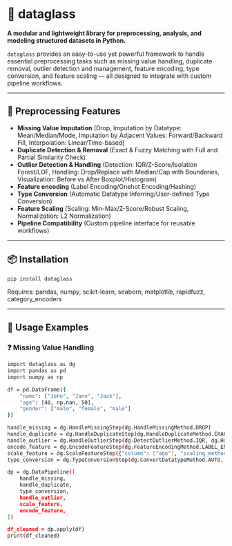# 🧠 dataglass

**A modular and lightweight library for preprocessing, analysis, and modeling structured datasets in Python.**

`dataglass` provides an easy-to-use yet powerful framework to handle essential preprocessing tasks such as missing value handling, duplicate removal, outlier detection and management, feature encoding, type conversion, and feature scaling — all designed to integrate with custom pipeline workflows.

---

## 🚀 Preprocessing Features

- **Missing Value Imputation** (Drop, Imputation by Datatype: Mean/Median/Mode, Imputation by Adjacent Values: Forward/Backward Fill, Interpolation: Linear/Time-based)
- **Duplicate Detection & Removal** (Exact & Fuzzy Matching with Full and Partial Similarity Check)
- **Outlier Detection & Handling** (Detection: IQR/Z-Score/Isolation Forest/LOF, Handling: Drop/Replace with Median/Cap with Boundaries, Visualization: Before vs After Boxplot/Histogram)
- **Feature encoding** (Label Encoding/Onehot Encoding/Hashing)
- **Type Conversion** (Automatic Datatype Inferring/User-defined Type Conversion)
- **Feature Scaling** (Scaling: Min-Max/Z-Score/Robust Scaling, Normalization: L2 Normalization)
- **Pipeline Compatibility** (Custom pipeline interface for reusable workflows)

---

## 📦 Installation

```bash
pip install dataglass
```
Requires: pandas, numpy, scikit-learn, seaborn, matplotlib, rapidfuzz, category_encoders

---

## 📘 Usage Examples

### ❓ Missing Value Handling
```bash
import dataglass as dg
import pandas as pd
import numpy as np

df = pd.DataFrame({
    "name": ["John", "Jane", "Jack"],
    "age": [40, np.nan, 50],
    "gender": ["male", "female", "male"]
})

handle_missing = dg.HandleMissingStep(dg.HandleMissingMethod.DROP)
handle_duplicate = dg.HandleDuplicateStep(dg.HandleDuplicateMethod.EXACT)
handle_outlier = dg.HandleOutlierStep(dg.DetectOutlierMethod.IQR, dg.HandleOutlierMethod.DROP)
encode_feature = dg.EncodeFeatureStep(dg.FeatureEncodingMethod.LABEL_ENCODING, ["gender"])
scale_feature = dg.ScaleFeatureStep({"column": ["age"], "scaling_method": ["MINMAX_SCALING"]})
type_conversion = dg.TypeConversionStep(dg.ConvertDatatypeMethod.AUTO, verbose=True)

dp = dg.DataPipeline([
    handle_missing,
    handle_duplicate,
    type_conversion,
    handle_outlier,
    scale_feature,
    encode_feature,
])

df_cleaned = dp.apply(df)
print(df_cleaned)
```
